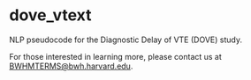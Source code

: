 # dove_vtext
NLP pseudocode for the Diagnostic Delay of VTE (DOVE) study.

For those interested in learning more, please contact us at BWHMTERMS@bwh.harvard.edu.
